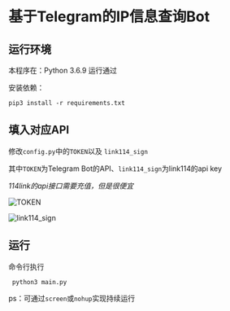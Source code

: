 # 基于Telegram的IP信息查询Bot

## 运行环境

本程序在：Python 3.6.9 运行通过

安装依赖：
```
pip3 install -r requirements.txt
```

## 填入对应API

修改`config.py`中的`TOKEN`以及 `link114_sign`

其中`TOKEN`为Telegram Bot的API、`link114_sign`为link114的api key

*114link的api接口需要充值，但是很便宜*

![TOKEN](http://i0.hdslb.com/bfs/article/b01aa1539282a4c007151ea09688baa3df80bb06.png)

![link114_sign](http://i0.hdslb.com/bfs/article/eef5dce4055fe7dcb580bf87fca24c41014c859c.png)

## 运行
命令行执行
```
 python3 main.py
```

ps：可通过`screen`或`nohup`实现持续运行
 
